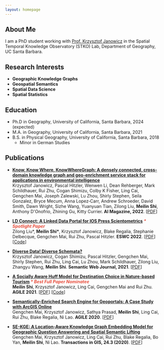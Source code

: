 ```yaml
---
layout: homepage
---
```


## About Me

I am a PhD student working with [Prof. Krzysztof Janowicz](https://people.geog.ucsb.edu/~jano/) in the Spatial Temporal Knowledge Observatory (STKO) Lab, Department of Geography, UC Santa Barbara. 

## Research Interests

- **Geographic Knowledge Graphs**
- **Geospatial Semantics** 
- **Spatial Data Science** 
- **Spatial Statistics**

## Education

- Ph.D in Geography, University of California, Santa Barbara, 2024 (expected)
- M.A. in Geography, University of California, Santa Barbara, 2021
- B.S. in Physical Geography, University of California, Santa Barbara, 2018
  * Minor in German Studies

## Publications
- **[Know, Know Where, KnowWhereGraph: A densely connected, cross‐domain knowledge graph and geo‐enrichment service stack for applications in environmental intelligence](https://onlinelibrary.wiley.com/doi/full/10.1002/aaai.12043)**
  <br>
  Krzysztof Janowicz, Pascal Hitzler, Wenwen Li, Dean Rehberger, Mark Schildhauer, Rui Zhu, Cogan Shimizu, Colby K Fisher, Ling Cai, Gengchen Mai, Joseph Zalewski, Lu Zhou, Shirly Stephen, Seila Gonzalez, Bryce Mecum, Anna Lopez‐Carr, Andrew Schroeder, David Smith, Dawn Wright, Sizhe Wang, Yuanyuan Tian, Zilong Liu, **Meilin Shi**, Anthony D'Onofrio, Zhining Gu, Kitty Currier. **AI Magazine, 2022**. [[PDF](https://onlinelibrary.wiley.com/doi/pdf/10.1002/aaai.12043)]
  
- **[LD Connect: A Linked Data Portal for IOS Press Scientometrics](https://link.springer.com/chapter/10.1007/978-3-031-06981-9_19) <strong><i style="color:#e74d3c"> \* Spotlight Paper </i></strong>**
  <br>
  Zilong Liu*, **Meilin Shi\***, Krzysztof Janowicz, Blake Regalia, Stephanie Delbecque, Gengchen Mai, Rui Zhu, Pascal Hitzler. **ESWC 2022**. [[PDF](https://link.springer.com/content/pdf/10.1007/978-3-031-06981-9_19.pdf)] [[Code](https://github.com/stko-lab/LD-Connect)]
  
- **[Diverse Data! Diverse Schemata?](http://www.semantic-web-journal.net/content/diverse-data-diverse-schemata)**
  <br> 
  Krzysztof Janowicz, Cogan Shimizu, Pascal Hitzler, Gengchen Mai, Shirly Stephen, Rui Zhu, Ling Cai, Lu Zhou, Mark Schildhauer, Zilong Liu, Zhangyu Wang, **Meilin Shi**. **Semantic Web Journal, 2021**.
  [[PDF](http://www.semantic-web-journal.net/system/files/swj2953.pdf)]

- **[A Socially Aware Huff Model for Destination Choice in Nature-based Tourism](https://agile-giss.copernicus.org/articles/2/14/2021/) <strong><i style="color:#e74d3c"> \* Best Full Paper Nominatee </i></strong>**
  <br>
  **Meilin Shi**, Krzysztof Janowicz, Ling Cai, Gengchen Mai and Rui Zhu. **AGILE 2021**.
  [[PDF](https://agile-giss.copernicus.org/articles/2/14/2021/agile-giss-2-14-2021.pdf)] [[Code](https://github.com/meilinshi/Socially-aware-Huff-model)] 
  
- **[Semantically-Enriched Search Engine for Geoportals: A Case Study with ArcGIS Online](https://agile-giss.copernicus.org/articles/1/13/2020/)**
  <br>
  Gengchen Mai, Krzysztof Janowicz, Sathya Prasad, **Meilin Shi**, Ling Cai, Rui Zhu, Blake Regalia, Ni Lao. **AGILE 2020**.
  [[PDF](https://agile-giss.copernicus.org/articles/1/13/2020/agile-giss-1-13-2020.pdf)] 

- **[SE-KGE: A Location-Aware Knowledge Graph Embedding Model for Geographic Question Answering and Spatial Semantic Lifting](https://onlinelibrary.wiley.com/doi/full/10.1111/tgis.12629)**
  <br>
  Gengchen Mai, Krzysztof Janowicz, Ling Cai, Rui Zhu, Blake Regalia, Bo Yan, **Meilin Shi**, Ni Lao. **Transactions in GIS, 24.3 (2020)**.
  [[PDF](https://onlinelibrary.wiley.com/doi/epdf/10.1111/tgis.12629)]


